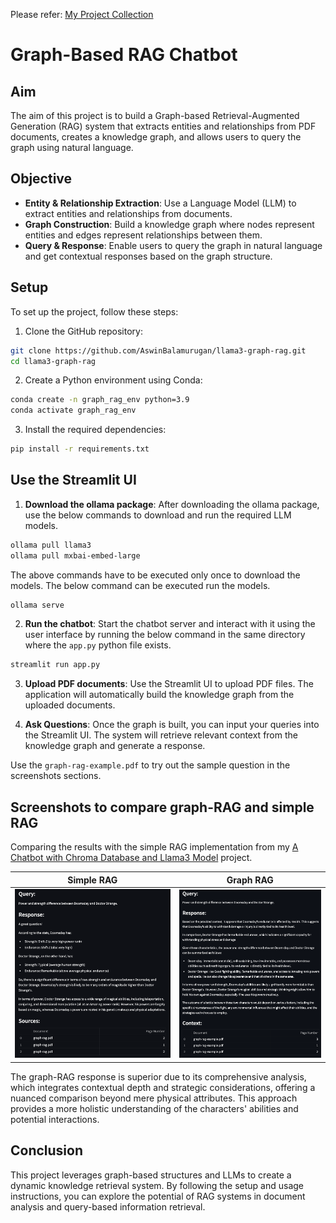 Please refer: [My Project Collection](https://github.com/AswinBalamurugan/Machine_Learning_Projects/blob/main/README.md)

# Graph-Based RAG Chatbot

## Aim
The aim of this project is to build a Graph-based Retrieval-Augmented Generation (RAG) system that extracts entities and relationships from PDF documents, creates a knowledge graph, and allows users to query the graph using natural language.

## Objective
* **Entity & Relationship Extraction**: Use a Language Model (LLM) to extract entities and relationships from documents.
* **Graph Construction**: Build a knowledge graph where nodes represent entities and edges represent relationships between them.
* **Query & Response**: Enable users to query the graph in natural language and get contextual responses based on the graph structure.

## Setup
To set up the project, follow these steps:

1. Clone the GitHub repository:
```bash
git clone https://github.com/AswinBalamurugan/llama3-graph-rag.git
cd llama3-graph-rag
```
2. Create a Python environment using Conda:
```bash
conda create -n graph_rag_env python=3.9
conda activate graph_rag_env
```
3. Install the required dependencies:
```bash
pip install -r requirements.txt
```

## Use the Streamlit UI
1. **Download the ollama package**: After downloading the ollama package, use the below commands to download and run the required LLM models.
```bash
ollama pull llama3 
ollama pull mxbai-embed-large 
```
The above commands have to be executed only once to download the models. The below command can be executed run the models.
```bash
ollama serve
```

2. **Run the chatbot**: Start the chatbot server and interact with it using the user interface by running the below command in the same directory where the `app.py` python file exists. 
```bash
streamlit run app.py
```

3. **Upload PDF documents**: Use the Streamlit UI to upload PDF files. The application will automatically build the knowledge graph from the uploaded documents.

4. **Ask Questions**: Once the graph is built, you can input your queries into the Streamlit UI. The system will retrieve relevant context from the knowledge graph and generate a response.  

Use the `graph-rag-example.pdf` to try out the sample question in the screenshots sections.

## Screenshots to compare graph-RAG and simple RAG
Comparing the results with the simple RAG implementation from my [A Chatbot with Chroma Database and Llama3 Model](https://github.com/AswinBalamurugan/llama3-local-rag.git) project.

|Simple RAG| Graph RAG|
|-----|-----|
|![rag](https://github.com/AswinBalamurugan/llama3-graph-rag/blob/main/images/rag.png)|![graph](https://github.com/AswinBalamurugan/llama3-graph-rag/blob/main/images/graph-rag.png)|

The graph-RAG response is superior due to its comprehensive analysis, which integrates contextual depth and strategic considerations, offering a nuanced comparison beyond mere physical attributes. This approach provides a more holistic understanding of the characters' abilities and potential interactions.

## Conclusion
This project leverages graph-based structures and LLMs to create a dynamic knowledge retrieval system. By following the setup and usage instructions, you can explore the potential of RAG systems in document analysis and query-based information retrieval.
